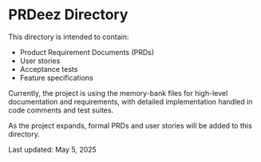 # PRDeez Directory

This directory is intended to contain:

- Product Requirement Documents (PRDs)
- User stories
- Acceptance tests
- Feature specifications

Currently, the project is using the memory-bank files for high-level documentation and requirements, with detailed implementation handled in code comments and test suites.

As the project expands, formal PRDs and user stories will be added to this directory.

Last updated: May 5, 2025 